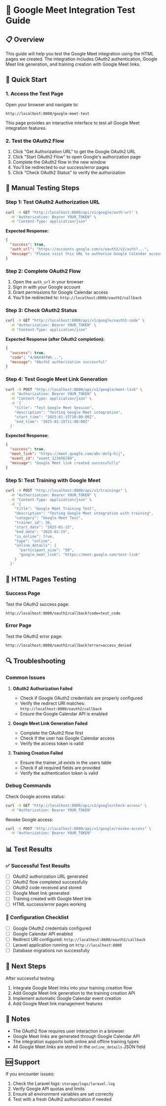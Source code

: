# 🧪 Google Meet Integration Test Guide

## 📋 Overview
This guide will help you test the Google Meet integration using the HTML pages we created. The integration includes OAuth2 authentication, Google Meet link generation, and training creation with Google Meet links.

## 🚀 Quick Start

### 1. Access the Test Page
Open your browser and navigate to:
```
http://localhost:8000/google-meet-test
```

This page provides an interactive interface to test all Google Meet integration features.

### 2. Test the OAuth2 Flow
1. Click "Get Authorization URL" to get the Google OAuth2 URL
2. Click "Start OAuth2 Flow" to open Google's authorization page
3. Complete the OAuth2 flow in the new window
4. You'll be redirected to our success/error pages
5. Click "Check OAuth2 Status" to verify the authorization

## 🔧 Manual Testing Steps

### Step 1: Test OAuth2 Authorization URL
```bash
curl -X GET "http://localhost:8000/api/v1/google/auth-url" \
  -H "Authorization: Bearer YOUR_TOKEN" \
  -H "Content-Type: application/json"
```

**Expected Response:**
```json
{
  "success": true,
  "auth_url": "https://accounts.google.com/o/oauth2/v2/auth?...",
  "message": "Please visit this URL to authorize Google Calendar access"
}
```

### Step 2: Complete OAuth2 Flow
1. Open the `auth_url` in your browser
2. Sign in with your Google account
3. Grant permissions for Google Calendar access
4. You'll be redirected to: `http://localhost:8000/oauth2/callback`

### Step 3: Check OAuth2 Status
```bash
curl -X GET "http://localhost:8000/api/v1/google/oauth2-code" \
  -H "Authorization: Bearer YOUR_TOKEN" \
  -H "Content-Type: application/json"
```

**Expected Response (after OAuth2 completion):**
```json
{
  "success": true,
  "code": "4/0AX4XfWh...",
  "message": "OAuth2 authorization successful"
}
```

### Step 4: Test Google Meet Link Generation
```bash
curl -X POST "http://localhost:8000/api/v1/google/meet-link" \
  -H "Authorization: Bearer YOUR_TOKEN" \
  -H "Content-Type: application/json" \
  -d '{
    "title": "Test Google Meet Session",
    "description": "Testing Google Meet integration",
    "start_time": "2025-01-15T10:00:00Z",
    "end_time": "2025-01-15T11:00:00Z"
  }'
```

**Expected Response:**
```json
{
  "success": true,
  "meet_link": "https://meet.google.com/abc-defg-hij",
  "event_id": "event_123456789",
  "message": "Google Meet link created successfully"
}
```

### Step 5: Test Training with Google Meet
```bash
curl -X POST "http://localhost:8000/api/v1/trainings" \
  -H "Authorization: Bearer YOUR_TOKEN" \
  -H "Content-Type: application/json" \
  -d '{
    "title": "Google Meet Training Test",
    "description": "Testing Google Meet integration with training",
    "category": "Google Meet Test",
    "trainer_id": 36,
    "start_date": "2025-01-15",
    "end_date": "2025-01-15",
    "is_online": true,
    "type": "online",
    "online_details": {
      "participant_size": "50",
      "google_meet_link": "https://meet.google.com/test-link"
    }
  }'
```

## 🎯 HTML Pages Testing

### Success Page
Test the OAuth2 success page:
```
http://localhost:8000/oauth2/callback?code=test_code
```

### Error Page
Test the OAuth2 error page:
```
http://localhost:8000/oauth2/callback?error=access_denied
```

## 🔍 Troubleshooting

### Common Issues

1. **OAuth2 Authorization Failed**
   - Check if Google OAuth2 credentials are properly configured
   - Verify the redirect URI matches: `http://localhost:8000/oauth2/callback`
   - Ensure the Google Calendar API is enabled

2. **Google Meet Link Generation Failed**
   - Complete the OAuth2 flow first
   - Check if the user has Google Calendar access
   - Verify the access token is valid

3. **Training Creation Failed**
   - Ensure the trainer_id exists in the users table
   - Check if all required fields are provided
   - Verify the authentication token is valid

### Debug Commands

Check Google access status:
```bash
curl -X GET "http://localhost:8000/api/v1/google/check-access" \
  -H "Authorization: Bearer YOUR_TOKEN"
```

Revoke Google access:
```bash
curl -X POST "http://localhost:8000/api/v1/google/revoke-access" \
  -H "Authorization: Bearer YOUR_TOKEN"
```

## 📊 Test Results

### ✅ Successful Test Results
- [ ] OAuth2 authorization URL generated
- [ ] OAuth2 flow completed successfully
- [ ] OAuth2 code received and stored
- [ ] Google Meet link generated
- [ ] Training created with Google Meet link
- [ ] HTML success/error pages working

### 🔧 Configuration Checklist
- [ ] Google OAuth2 credentials configured
- [ ] Google Calendar API enabled
- [ ] Redirect URI configured: `http://localhost:8000/oauth2/callback`
- [ ] Laravel application running on `http://localhost:8000`
- [ ] Database migrations run successfully

## 🎉 Next Steps

After successful testing:
1. Integrate Google Meet links into your training creation flow
2. Add Google Meet link generation to the training creation API
3. Implement automatic Google Calendar event creation
4. Add Google Meet link management features

## 📝 Notes

- The OAuth2 flow requires user interaction in a browser
- Google Meet links are generated through Google Calendar API
- The integration supports both online and offline training types
- All Google Meet links are stored in the `online_details` JSON field

## 🆘 Support

If you encounter issues:
1. Check the Laravel logs: `storage/logs/laravel.log`
2. Verify Google API quotas and limits
3. Ensure all environment variables are set correctly
4. Test with a fresh OAuth2 authorization if needed
